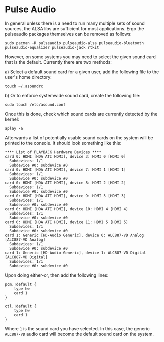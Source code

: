 # Pulse Audio

In general unless there is a need to run many multiple sets of sound
sources, the ALSA libs are sufficient for most applications. Ergo the
pulseaudio packages themselves can be removed as follows:

```
sudo pacman -R pulseaudio pulseaudio-alsa pulseaudio-bluetooth pulseaudio-equalizer pulseaudio-jack rtkit
```

However, on some systems you may need to select the given sound card that
is the default. Currently there are two methods:

a) Select a default sound card for a given user, add the following file to
   the user's home directory:

```
touch ~/.asoundrc
```

b) Or to enforce systemwide sound card, create the following file:

```
sudo touch /etc/asound.conf
```

Once this is done, check which sound cards are currently detected by the
kernel:

```
aplay -a
```

Afterwards a list of potentially usable sound cards on the system will be
printed to the console. It should look something like this:

```
**** List of PLAYBACK Hardware Devices ****
card 0: HDMI [HDA ATI HDMI], device 3: HDMI 0 [HDMI 0]
  Subdevices: 1/1
  Subdevice #0: subdevice #0
card 0: HDMI [HDA ATI HDMI], device 7: HDMI 1 [HDMI 1]
  Subdevices: 1/1
  Subdevice #0: subdevice #0
card 0: HDMI [HDA ATI HDMI], device 8: HDMI 2 [HDMI 2]
  Subdevices: 1/1
  Subdevice #0: subdevice #0
card 0: HDMI [HDA ATI HDMI], device 9: HDMI 3 [HDMI 3]
  Subdevices: 1/1
  Subdevice #0: subdevice #0
card 0: HDMI [HDA ATI HDMI], device 10: HDMI 4 [HDMI 4]
  Subdevices: 1/1
  Subdevice #0: subdevice #0
card 0: HDMI [HDA ATI HDMI], device 11: HDMI 5 [HDMI 5]
  Subdevices: 1/1
  Subdevice #0: subdevice #0
card 1: Generic [HD-Audio Generic], device 0: ALC887-VD Analog [ALC887-VD Analog]
  Subdevices: 1/1
  Subdevice #0: subdevice #0
card 1: Generic [HD-Audio Generic], device 1: ALC887-VD Digital [ALC887-VD Digital]
  Subdevices: 1/1
  Subdevice #0: subdevice #0
```

Upon doing either-or, then add the following lines:

```
pcm.!default {
    type hw
    card 1
}

ctl.!default {
    type hw
    card 1
}
```

Where `1` is the sound card you have selected. In this case, the generic
`ALC887-VD` audio card will become the default sound card on the system.
